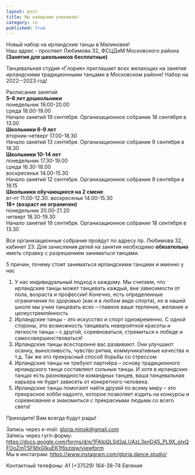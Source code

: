 ```yaml
---
layout: post
title: Мы набираем учеников!
category: ru
published: true
---
```


Новый набор на ирландские танцы в Малиновке!   
Наш  адрес - проспект Любимова 32, ФСЦДиМ Московского района
**(Занятия для школьников бесплатные)**  

Танцевальная студия «Глория» приглашает всех желающих на занятия ирландскими традиционными танцами в Московском районе! Набор на 2022--2023 год!

Расписание занятий    
**5–6 лет дошкольники**    
понедельник 19.00-20.00    
среда 18.00-19.00            
Начало занятий 19 сентября. Организационное собрание 18 сентября в 13.00  
**Школьники 6-9 лет**  
вторник-четверг 17.00-18.30         
Начало занятий 13 сентября. Организационное собрание 9 сентября в 18.30    
**Школьники 10-14 лет**      
понедельник 17.30-19.00     
среда 16.30-18.00    
воскресенье 14.00-15.30      
Начало занятий 12 сентября. Организационное собрание 9 сентября в 19.15    
**Школьники обучающиеся на 2 смене**    
вт-пт 11.00-12.30. воскресенье 14.00-15.30  
**18+ (возраст не ограничен)**    
понедельник 20.00-21.20    
четверг 18.30-19.30          
Начало занятий 19 сентября. Организационное собрание 18 сентября в 13.30    

Все организационные собрания пройдут по адресу пр. Любимова 32, кабинет 23. Для зачисления детей на занятия необходимо **обязательно** иметь справку с разрешением заниматься танцами.    

5 причин, почему стоит заниматься ирландскими танцами и именно у нас  

1. У нас индивидуальный подход к каждому. Мы считаем, что ирландские танцы может танцевать каждый, вне зависимости от пола, возраста и профессии! Конечно, есть определенные ограничения по здоровью (как и в любом виде спорта), но в нашей школе мы учим танцевать всех – главное ваше терпение, желание и целеустремлённость 
2. Ирландские танцы - это искусство и спорт одновременно. С одной стороны, это возможность танцевать невероятной красоты и легкости танцы – с другой, соревноваться, стремиться к победе и самосовершенствоваться!    
3. Ирландские танцы всесторонне вас развивают. Они улучшают осанку, выносливость, чувство ритма, коммуникативные качества и т.д. Так же это прекрасный способ борьбы со стрессом   
4. Ирландские танцы не требуют партнёра – основу традиционного ирландского танца составляют сольные танцы. И хотя в ирландских танцах есть разновидности командных танцев, ваша танцевальная карьера не будет зависеть от конкретного человека.   
5. Ирландские танцы помогают найти друзей по всему миру – это прекрасное хобби надолго, которое позволяет ездить на конкурсы и соревнования и знакомиться с прекрасными людьми со всего света!
 

 
Приходите! Вам всегда будут рады!

Запись через e-mail: [gloria.minsk@gmail.com](mailto:gloria.minsk@gmail.com)    
Запись через гугл-форму:   https://docs.google.com/forms/d/e/1FAIpQLSd2aLUAzL3enD45_PL9X_gIxQFOoZmTSFMxGIkuEK1f6szqjw/viewform    
Мы в инстаграм: https://www.instagram.com/gloria.dance.studio/  
  
Контактный телефоны: А1 (+37529) 164-38-74 Евгения   